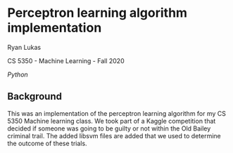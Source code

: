 Perceptron learning algorithm implementation
==============

Ryan Lukas

CS 5350 - Machine Learning - Fall 2020

*Python*

Background
------------

This was an implementation of the perceptron learning algorithm for my CS 5350 Machine learning class. We took part of a Kaggle competition that decided if someone was going to be guilty or not within the Old Bailey criminal trail. The added libsvm files are added that we used to determine the outcome of these trials. 
